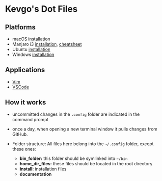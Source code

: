 # Kevgo's Dot Files

## Platforms

- macOS [installation](documentation/installation/macos.md)
- Manjaro i3 [installation](documentation/installation/manjaro_i3.md), [cheatsheet](documentation/i3_cheatsheet.md)
- Ubuntu [installation](documentation/installation/ubuntu.md)
- Windows [installation](documentation/installation/windows.md)


## Applications

- [Vim](documentation/vim.md)
- [VSCode](documentation/vscode/README.md)


## How it works

- uncommitted changes in the `.config` folder are indicated in the command prompt
- once a day,
  when opening a new terminal window
  it pulls changes from GitHub.

- Folder structure:
  All files here belong into the `~/.config` folder, except these ones:
  - __bin_folder:__ this folder should be symlinked into `~/bin`
  - __home_dir_files:__ these files should be located in the root directory
  - __install:__ installation files
  - __documentation__
